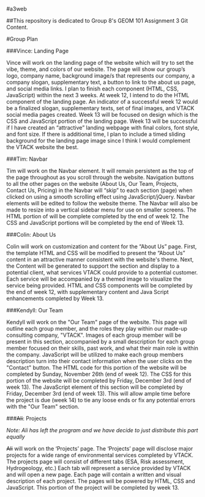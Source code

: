 #a3web

##This repository is dedicated to Group 8's GEOM 101 Assignment 3 Git Content.

#Group Plan

###Vince: Landing Page

Vince will work on the landing page of the website which will try to set the vibe, theme, and colors of our website. The page will show our group’s logo, company name, background image/s that represents our company, a company slogan, supplementary text, a button to link to the about us page, and social media links. I plan to finish each component (HTML, CSS, JavaScript) within the next 3 weeks. At week 12, I intend to do the HTML component of the landing page. An indicator of a successful week 12 would be a finalized slogan, supplementary texts, set of final images, and VTACK social media pages created. Week 13 will be focused on design which is the CSS and JavaScript portion of the landing page. Week 13 will be successful if I have created an “attractive” landing webpage with final colors, font style, and font size. If there is additional time, I plan to include a timed sliding background for the landing page image since I think I would complement the VTACK website the best.

###Tim: Navbar

Tim will work on the Navbar element. It will remain persistent as the top of the page throughout as you scroll through the website. Navigation buttons to all the other pages on the website (About Us, Our Team, Projects, Contact Us, Pricing) in the Navbar will “skip” to each section (page) when clicked on using a smooth scrolling effect using JavaScript/jQuery. Navbar elements will be edited to follow the website theme. The Navbar will also be made to resize into a vertical sidebar menu for use on smaller screens. The HTML portion of will be complete completed by the end of week 12. The CSS and JavaScript portions will be completed by the end of Week 13.

###Colin: About Us

Colin will work on customization and content for the “About Us” page. First, the template HTML and CSS will be modified to present the “About Us” content in an attractive manner consistent with the website's theme. Next, the Content will be generated to support the section and display to a potential client, what services VTACK could provide to a potential customer. Each service will be accompanied by a themed image to visualize the service being provided. HTML and CSS components will be completed by the end of week 12, with supplementary content and Java Script enhancements completed by Week 13.

###Kendyll: Our Team

Kendyll will work on the "Our Team" page of the website. This page will outline each group member, and the roles they play within our made-up consulting company, "VTACK". Images of each group member will be present in this section, accompanied by a small description for each group member focused on their skills, past work, and what their main role is within the company. JavaScript will be utilized to make each group members description turn into their contact information when the user clicks on the "Contact" button. The HTML code for this portion of the website will be completed by Sunday, November 26th (end of week 12). The CSS for this portion of the website will be completed by Friday, December 3rd (end of week 13). The JavaScript element of this section will be completed by Friday, December 3rd (end of week 13). This will allow ample time before the project is due (week 14) to tie any loose ends or fix any potential errors with the "Our Team" section. 

###~~Ali~~: Projects 

*Note: Ali has left the program and we have decide to just distribute this part equally*

~~Ali~~ will work on the ‘Projects’ page. The ‘Projects’ page will disclose major projects for a wide range of environmental services completed by VTACK. The projects page will consist of different tabs (ESA, Risk assessment, Hydrogeology, etc.) Each tab will represent a service provided by VTACK and will open a new page. Each page will contain a written and visual description of each project. The pages will be powered by HTML, CSS and JavaScript. This portion of the project will be completed by week 13.


